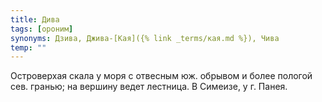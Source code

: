 ```yaml
---
title: Дива
tags: [ороним]
synonyms: Дзива, Джива-[Кая]({% link _terms/кая.md %}), Чива
temp: ""
---
```


Островерхая скала у моря с отвесным юж. обрывом и более пологой сев. гранью; на
вершину ведет лестница. В Симеизе, у г. Панея.
